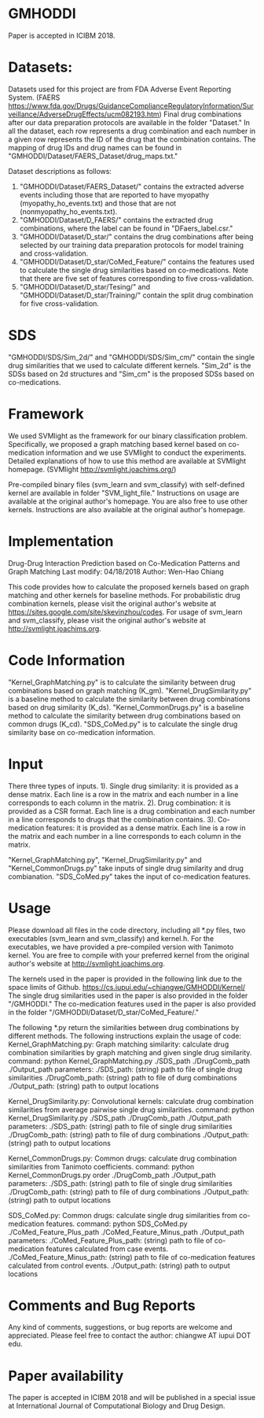 # GMHODDI
Paper is accepted in ICIBM 2018.

# Datasets:
Datasets used for this project are from FDA Adverse Event Reporting System. 
(FAERS https://www.fda.gov/Drugs/GuidanceComplianceRegulatoryInformation/Surveillance/AdverseDrugEffects/ucm082193.htm)
Final drug combinations after our data preparation protocols are available in the folder "Dataset."
In all the dataset, each row represents a drug combination and each number in a given row represents the ID of the drug that the combination contains. The mapping of drug IDs and drug names can be found in "GMHODDI/Dataset/FAERS_Dataset/drug_maps.txt."  

Dataset descriptions as follows:
  1. "GMHODDI/Dataset/FAERS_Dataset/" contains the extracted adverse events including those that are reported to have myopathy (myopathy_ho_events.txt) and those that are not (nonmyopathy_ho_events.txt).
  2. "GMHODDI/Dataset/D_FAERS/" contains the extracted drug combinations, where the label can be found in "DFaers_label.csr."
  3. "GMHODDI/Dataset/D_star/" contains the drug combinations after being selected by our training data preparation protocols for model training and cross-validation.
  4. "GMHODDI/Dataset/D_star/CoMed_Feature/" contains the features used to calculate the single drug similarities based on co-medications. Note that there are five set of features corresponding to five cross-validation. 
  5. "GMHODDI/Dataset/D_star/Tesing/" and "GMHODDI/Dataset/D_star/Training/" contain the split drug combination for five cross-validation.
  
# SDS
"GMHODDI/SDS/Sim_2d/" and "GMHODDI/SDS/Sim_cm/" contain the single drug similarities that we used to calculate different kernels.
"Sim_2d" is the SDSs based on 2d structures and "Sim_cm" is the proposed SDSs based on co-medications. 

# Framework 
We used SVMlight as the framework for our binary classification problem. 
Specifically, we proposed a graph matching based kernel based on co-medication information and we use SVMlight to conduct the experiments.
Detailed explanations of how to use this method are available at SVMlight homepage.
(SVMlight http://svmlight.joachims.org/)

Pre-compiled binary files (svm_learn and svm_classify) with self-defined kernel are available in folder "SVM_light_file." 
Instructions on usage are available at the original author's homepage. 
You are also free to use other kernels. Instructions are also available at the original author's homepage. 

# Implementation 

Drug-Drug Interaction Prediction based on Co-Medication Patterns and Graph Matching
Last modify: 04/18/2018
Author: Wen-Hao Chiang

This code provides how to calculate the proposed kernels based on graph matching and other kernels for baseline methods.
For probabilistic drug combination kernels, please visit the original author's website at https://sites.google.com/site/skevinzhou/codes.
For usage of svm_learn and svm_classify, please visit the original author's website at http://svmlight.joachims.org.


# Code Information

"Kernel_GraphMatching.py" is to calculate the similarity between drug combinations based on graph matching (K_gm). 
"Kernel_DrugSimilarity.py" is a baseline method to calculate the similarity between drug combinations based on drug similarity (K_ds).
"Kernel_CommonDrugs.py" is a baseline method to calculate the similarity between drug combinations based on common drugs (K_cd).
"SDS_CoMed.py" is to calculate the single drug similarity base on co-medication information. 

# Input

There three types of inputs.
1). Single drug similarity: it is provided as a dense matrix. Each line is a row in the matrix and each number in a line corresponds to each column in the matrix.
2). Drug combination: it is provided as a CSR format. Each line is a drug combination and each number in a line corresponds to drugs that the combination contains.
3). Co-medication features: it is provided as a dense matrix. Each line is a row in the matrix and each number in a line corresponds to each column in the matrix.

"Kernel_GraphMatching.py", "Kernel_DrugSimilarity.py" and "Kernel_CommonDrugs.py" take inputs of single drug similarity and drug combianation.
"SDS_CoMed.py" takes the input of co-medication features.

# Usage

Please download all files in the code directory, including all *.py files, two executables (svm_learn and svm_classify) and kernel.h.
For the executables, we have provided a pre-compiled version with Tanimoto kernel. 
You are free to compile with your preferred kernel from the original author's website at http://svmlight.joachims.org.

The kernels used in the paper is provided in the following link due to the space limits of Github. 
https://cs.iupui.edu/~chiangwe/GMHODDI/Kernel/
The single drug similarities used in the paper is also provided in the folder "/GMHODDI."
The co-medication features used in the paper is also provided in the folder "/GMHODDI/Dataset/D_star/CoMed_Feature/."

The following *.py return the similarities between drug combinations by different methods. 
The following instructions explain the usage of code: 
Kernel_GraphMatching.py:
Graph matching similarity: calculate drug combination similarities by graph matching and given single drug similarity.
command:
python Kernel_GraphMatching.py ./SDS_path ./DrugComb_path ./Output_path
parameters:
./SDS_path: (string) path to file of single drug similarities 
./DrugComb_path: (string) path to file of durg combinations
./Output_path: (string) path to output locations
        
Kernel_DrugSimilarity.py:
Convolutional kernels: calculate drug combination similarities from average pairwise single drug similarities.
command:
python Kernel_DrugSimilarity.py ./SDS_path ./DrugComb_path ./Output_path
parameters:
./SDS_path: (string) path to file of single drug similarities 
./DrugComb_path: (string) path to file of durg combinations
./Output_path: (string) path to output locations
        
Kernel_CommonDrugs.py:
Common drugs: calculate drug combination similarities from Tanimoto coefficients.
command:
python Kernel_CommonDrugs.py order ./DrugComb_path ./Output_path
parameters:
./SDS_path: (string) path to file of single drug similarities 
./DrugComb_path: (string) path to file of durg combinations
./Output_path: (string) path to output locations
        
SDS_CoMed.py:
Common drugs: calculate single drug similarities from co-medication features.
command:
python SDS_CoMed.py ./CoMed_Feature_Plus_path ./CoMed_Feature_Minus_path ./Output_path
parameters:
./CoMed_Feature_Plus_path: (string) path to file of co-medication features calculated from case events.
./CoMed_Feature_Minus_path: (string) path to file of co-medication features calculated from control events.
./Output_path: (string) path to output locations

# Comments and Bug Reports

Any kind of comments, suggestions, or bug reports are welcome and appreciated.
Please feel free to contact the author: chiangwe AT iupui DOT edu.

# Paper availability 

The paper is accepted in ICIBM 2018 and will be published in a special issue at International Journal of Computational Biology and Drug Design.
